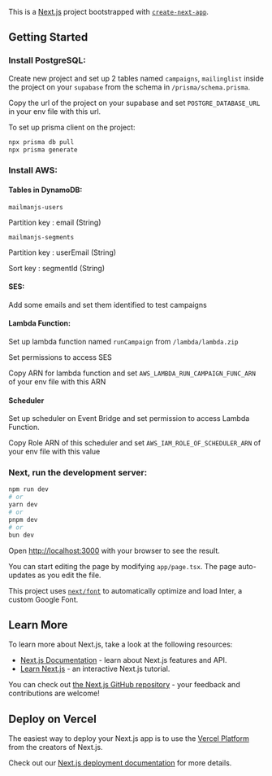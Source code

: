 This is a [Next.js](https://nextjs.org/) project bootstrapped with [`create-next-app`](https://github.com/vercel/next.js/tree/canary/packages/create-next-app).

## Getting Started

### Install PostgreSQL:

Create new project and set up 2 tables named `campaigns`, `mailinglist` inside the project on your `supabase` from the schema in `/prisma/schema.prisma`.

Copy the url of the project on your supabase and set `POSTGRE_DATABASE_URL` in your env file with this url.

To set up prisma client on the project:

```bash
npx prisma db pull
npx prisma generate
```

### Install AWS:

#### Tables in DynamoDB:

`mailmanjs-users`

Partition key : email (String)

`mailmanjs-segments`

Partition key : userEmail (String)

Sort key : segmentId (String)

#### SES:

Add some emails and set them identified to test campaigns

#### Lambda Function:

Set up lambda function named `runCampaign` from `/lambda/lambda.zip`

Set permissions to access SES

Copy ARN for lambda function and set `AWS_LAMBDA_RUN_CAMPAIGN_FUNC_ARN` of your env file with this ARN

#### Scheduler

Set up scheduler on Event Bridge and set permission to access Lambda Function.

Copy Role ARN of this scheduler and set `AWS_IAM_ROLE_OF_SCHEDULER_ARN` of your env file with this value

### Next, run the development server:

```bash
npm run dev
# or
yarn dev
# or
pnpm dev
# or
bun dev
```

Open [http://localhost:3000](http://localhost:3000) with your browser to see the result.

You can start editing the page by modifying `app/page.tsx`. The page auto-updates as you edit the file.

This project uses [`next/font`](https://nextjs.org/docs/basic-features/font-optimization) to automatically optimize and load Inter, a custom Google Font.

## Learn More

To learn more about Next.js, take a look at the following resources:

- [Next.js Documentation](https://nextjs.org/docs) - learn about Next.js features and API.
- [Learn Next.js](https://nextjs.org/learn) - an interactive Next.js tutorial.

You can check out [the Next.js GitHub repository](https://github.com/vercel/next.js/) - your feedback and contributions are welcome!

## Deploy on Vercel

The easiest way to deploy your Next.js app is to use the [Vercel Platform](https://vercel.com/new?utm_medium=default-template&filter=next.js&utm_source=create-next-app&utm_campaign=create-next-app-readme) from the creators of Next.js.

Check out our [Next.js deployment documentation](https://nextjs.org/docs/deployment) for more details.
